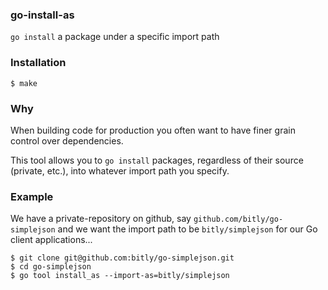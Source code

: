 ### go-install-as

`go install` a package under a specific import path

### Installation

    $ make

### Why

When building code for production you often want to have finer grain control over dependencies.

This tool allows you to `go install` packages, regardless of their source (private, etc.), into whatever import path you specify.

### Example

We have a private-repository on github, say `github.com/bitly/go-simplejson` and we want the import path to be `bitly/simplejson` for our Go client applications...

    $ git clone git@github.com:bitly/go-simplejson.git
    $ cd go-simplejson
    $ go tool install_as --import-as=bitly/simplejson
